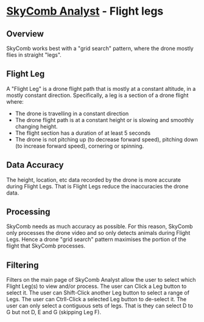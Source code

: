 # [SkyComb Analyst](https://github.com/PhilipQuirke/SkyCombAnalystHelp/blob/main/README.md) - Flight legs

## Overview
SkyComb works best with a "grid search" pattern, where the drone mostly flies in straight "legs".

## Flight Leg
A "Flight Leg" is a drone flight path that is mostly at a constant altitude, in a mostly constant direction. Specifically, a leg is a section of a drone flight where:

- The drone is travelling in a constant direction 
- The drone flight path is at a constant height or is slowing and smoothly changing height. 
- The flight section has a duration of at least 5 seconds
- The drone is not pitching up (to decrease forward speed), pitching down (to increase forward speed), cornering or spinning.

## Data Accuracy
The height, location, etc data recorded by the drone is more accurate during Flight Legs.
That is Flight Legs reduce the inaccuracies the drone data.

## Processing
SkyComb needs as much accuracy as possible. 
For this reason, SkyComb only processes the drone video and so only detects animals during Flight Legs.
Hence a drone "grid search" pattern maximises the portion of the flight that SkyComb processes. 

## Filtering
Filters on the main page of SkyComb Analyst allow the user to select which Flight Leg(s) to view and/or process. 
The user can Click a Leg button to select it. 
The user can Shift-Click another Leg button to select a range of Legs.
The user can Ctrll-Click a selected Leg button to de-select it.
The user can only select a contiguous sets of legs. That is they can select D to G but not D, E and G (skipping Leg F). 
